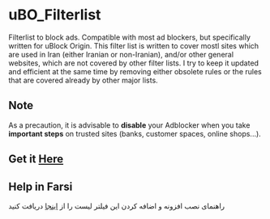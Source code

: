 # uBO_Filterlist
Filterlist to block ads. Compatible with most ad blockers, but specifically written for uBlock Origin. This filter list is written to cover mostl sites which are used in Iran (either Iranian or non-Iranian), and/or other general websites, which are not covered by other filter lists. I try to keep it updated and efficient at the same time by removing either obsolete rules or the rules that are covered already by other major lists.

## Note 
As a precaution, it is advisable to **disable** your Adblocker when you take **important steps** on trusted sites (banks, customer spaces, online shops...).

## Get it [Here](https://raw.githubusercontent.com/nimasaj/uBO_Filterlist/master/BLF.txt)

## Help in Farsi
راهنمای نصب افزونه و اضافه کردن این فیلتر لیست را از [اینجا](http://nimasa.net/uBO_installation_help_Farsi.pdf) دریافت کنید
